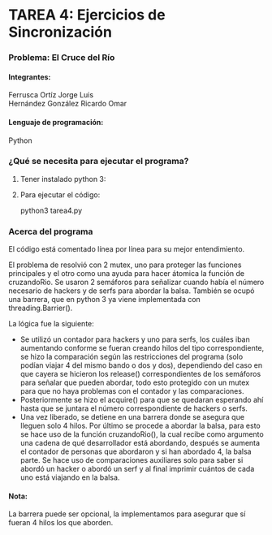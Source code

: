 # TAREA 4: Ejercicios de Sincronización
### Problema: El Cruce del Río
#### Integrantes:  

Ferrusca Ortíz Jorge Luis  
Hernández González Ricardo Omar

#### Lenguaje de programación:

Python

### ¿Qué se necesita para ejecutar el programa?

1. Tener instalado python 3:

2. Para ejecutar el código:

	python3 tarea4.py


### Acerca del programa

El código está comentado línea por línea para su mejor entendimiento.

El problema de resolvió con 2 mutex, uno para proteger las funciones principales y el otro como una ayuda para hacer átomica la función de cruzandoRio.
Se usaron 2 semáforos para señalizar cuando había el número necesario de hackers y de serfs para abordar la balsa.
También se ocupó una barrera, que en python 3 ya viene implementada con threading.Barrier().

La lógica fue la siguiente:
* Se utilizó un contador para hackers y uno para serfs, los cuáles iban aumentando conforme se fueran creando hilos del tipo correspondiente, se hizo la comparación según las restricciones del programa (solo podían viajar 4 del mismo bando o dos y dos), dependiendo del caso en que cayera se hicieron los release() correspondientes de los semáforos para señalar que pueden abordar, todo esto protegido con un mutex para que no haya problemas con el contador y las comparaciones.
* Posteriormente se hizo el acquire() para que se quedaran esperando ahí hasta que se juntara el número correspondiente de hackers o serfs.
* Una vez liberado, se detiene en una barrera donde se asegura que lleguen solo 4 hilos. Por último se procede a abordar la balsa, para esto se hace uso de la función cruzandoRio(), la cual recibe como argumento una cadena de qué desarrollador está abordando, después se aumenta el contador de personas que abordaron y si han abordado 4, la balsa parte. Se hace uso de comparaciones auxiliares solo para saber si abordó un hacker o abordó un serf y al final imprimir cuántos de cada uno está viajando en la balsa.

#### Nota:
La barrera puede ser opcional, la implementamos para asegurar que sí fueran 4 hilos los que aborden.
